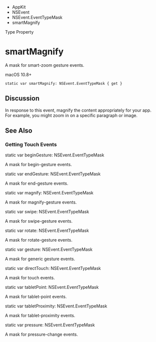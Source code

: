 

- AppKit
- NSEvent
- NSEvent.EventTypeMask
-  smartMagnify 

Type Property

# smartMagnify

A mask for smart-zoom gesture events.

macOS 10.8+

``` source
static var smartMagnify: NSEvent.EventTypeMask { get }
```

## Discussion

In response to this event, magnify the content appropriately for your app. For example, you might zoom in on a specific paragraph or image.

## See Also

### Getting Touch Events

static var beginGesture: NSEvent.EventTypeMask

A mask for begin-gesture events.

static var endGesture: NSEvent.EventTypeMask

A mask for end-gesture events.

static var magnify: NSEvent.EventTypeMask

A mask for magnify-gesture events.

static var swipe: NSEvent.EventTypeMask

A mask for swipe-gesture events.

static var rotate: NSEvent.EventTypeMask

A mask for rotate-gesture events.

static var gesture: NSEvent.EventTypeMask

A mask for generic gesture events.

static var directTouch: NSEvent.EventTypeMask

A mask for touch events.

static var tabletPoint: NSEvent.EventTypeMask

A mask for tablet-point events.

static var tabletProximity: NSEvent.EventTypeMask

A mask for tablet-proximity events.

static var pressure: NSEvent.EventTypeMask

A mask for pressure-change events.

